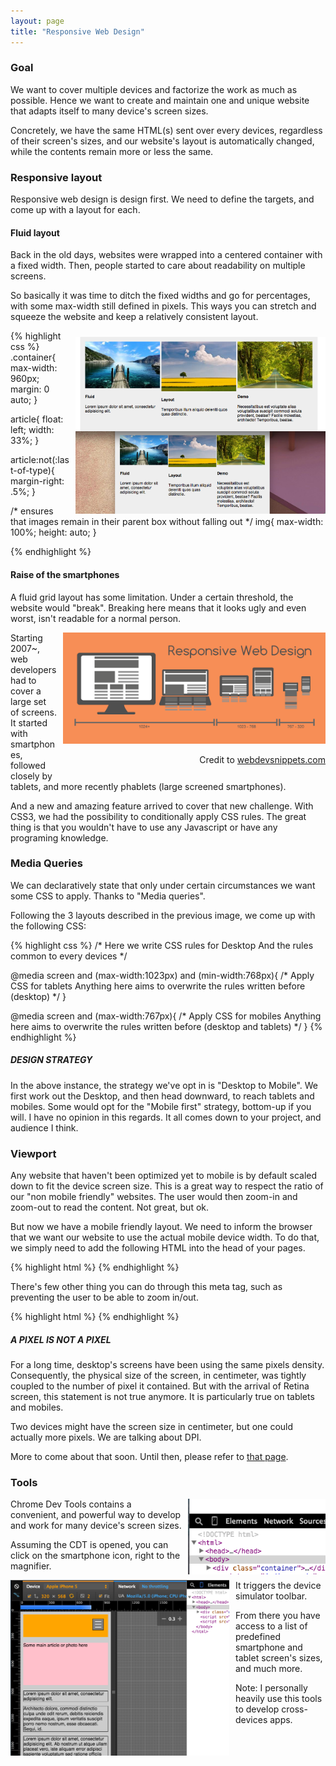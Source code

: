 ```yaml
---
layout: page
title: "Responsive Web Design"
---
```


### Goal

We want to cover multiple devices and factorize the work as much as possible. Hence we want to create and maintain one and unique website that adapts itself to many device's screen sizes.

Concretely, we have the same HTML(s) sent over every devices, regardless of their screen's sizes, and our website's layout is automatically changed, while the contents remain more or less the same.

### Responsive layout

Responsive web design is design first. We need to define the targets, and come up with a layout for each.

#### Fluid layout

Back in the old days, websites were wrapped into a centered container with a fixed width. Then, people started to care about readability on multiple screens.

So basically it was time to ditch the fixed widths and go for percentages, with some max-width still defined in pixels. This ways you can stretch and squeeze the website and keep a relatively consistent layout.

<div style="float:right;max-width:400px;margin-left: 10px;margin-top:10px;">
<img style="max-width:100%;height:auto;" alt="Fluid layout" src="/img/fluid-layout.png">
</div>

{% highlight css %}
.container{
  max-width: 960px;
  margin: 0 auto;
}

article{
  float: left;
  width: 33%;
}

article:not(:last-of-type){
  margin-right: .5%;
}

/* ensures that images remain in their parent box without falling out */
img{
   max-width: 100%;
   height: auto;
}

{% endhighlight %}



#### Raise of the smartphones

A fluid grid layout has some limitation. Under a certain threshold, the website would "break". Breaking here means that it looks ugly and even worst, isn't readable for a normal person.

<div style="float:right;max-width:420px;margin-top:0px; margin-left: 10px;">
<img style="max-width:100%;height:auto;" alt="Responsive Web Design Targets" src="/img/responsive-web-design.png">
<p style="text-align:right;">Credit to <a href="http://www.webdevsnippets.com/tag/responsive-design/" target="_blank">webdevsnippets.com</a></p>
</div>

Starting 2007~, web developers had to cover a large set of screens. It started with smartphones, followed closely by tablets, and more recently phablets (large screened smartphones).

And a new and amazing feature arrived to cover that new challenge. With CSS3, we had the possibility to conditionally apply CSS rules. The great thing is that you wouldn't have to use any Javascript or have any programing knowledge.


### Media Queries

We can declaratively state that only under certain circumstances we want some CSS to apply. Thanks to "Media queries".

Following the 3 layouts described in the previous image, we come up with the following CSS:

{% highlight css %}
/*
  Here we write CSS rules for Desktop
  And the rules common to every devices
*/


@media screen and (max-width:1023px) and (min-width:768px){
  /*
  Apply CSS for tablets
  Anything here aims to overwrite the rules written before (desktop)
  */
}

@media screen and (max-width:767px){
  /*
  Apply CSS for mobiles
  Anything here aims to overwrite the rules written before (desktop and tablets)
  */
}
{% endhighlight %}

##### DESIGN STRATEGY

In the above instance, the strategy we've opt in is "Desktop to Mobile". We first work out the Desktop, and then head downward, to reach tablets and mobiles. Some would opt for the "Mobile first" strategy, bottom-up if you will. I have no opinion in this regards. It all comes down to your project, and audience I think.

### Viewport

Any website that haven't been optimized yet to mobile is  by default scaled down to fit the device screen size. This is a great way to respect the ratio of our "non mobile friendly" websites. The user would then zoom-in and zoom-out to read the content. Not great, but ok.

But now we have a mobile friendly layout. We need to inform the browser that we want our website to use the actual mobile device width. To do that, we simply need to add the following HTML into the head of your pages.

{% highlight html %}
<meta name="viewport" content="width=device-width, initial-scale=1">
{% endhighlight %}

There's few other thing you can do through this meta tag, such as preventing the user to be able to zoom in/out.

{% highlight html %}
<meta name="viewport" content="width=device-width, initial-scale=1.0, maximum-scale=1.0, user-scalable=no" />
{% endhighlight %}


##### A PIXEL IS NOT A PIXEL

For a long time, desktop's screens have been using the same pixels density. Consequently, the physical size of the screen, in centimeter, was tightly coupled to the number of pixel it contained. But with the arrival of Retina screen, this statement is not true anymore. It is particularly true on tablets and mobiles.

Two devices might have the screen size in centimeter, but one could actually more pixels. We are talking about DPI.

More to come about that soon. Until then, please refer to [that page](http://www.quirksmode.org/blog/archives/2010/04/a_pixel_is_not.html).


### Tools

<img style="max-width:220px;height:auto;float:right;margin-left:10px;" alt="Chrome Dev Tools" src="/img/chrome-dev-tool.png">

Chrome Dev Tools contains a convenient, and powerful way to develop and work for many device's screen sizes.

Assuming the CDT is opened, you can click on the smartphone icon, right to the magnifier.

<img style="max-width:350px;height:auto;float:left;margin-right:10px;" alt="Chrome Dev Tools" src="/img/chrome-device-simulator.png">

It triggers the device simulator toolbar.

From there you have access to a list of predefined smartphone and tablet screen's sizes, and much more.

Note: I personally heavily use this tools to develop cross-devices apps.
